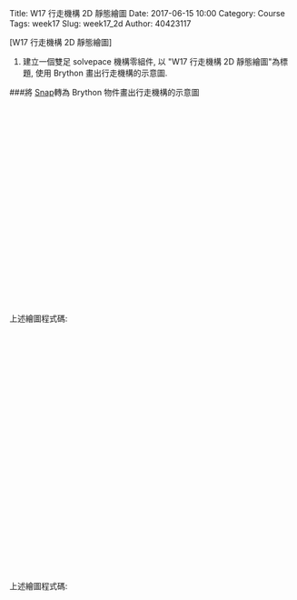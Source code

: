 Title: W17 行走機構 2D 靜態繪圖
Date: 2017-06-15 10:00
Category: Course
Tags: week17
Slug: week17_2d
Author: 40423117

[W17 行走機構 2D 靜態繪圖]

1. 建立一個雙足 solvepace 機構零組件, 以 "W17 行走機構 2D 靜態繪圖"為標題, 使用 Brython 畫出行走機構的示意圖.

<!-- PELICAN_END_SUMMARY -->
</hr>

<!-- 導入 Brython 標準程式庫 -->
 
<script src="./../data/Brython-3.3.1/brython.js"></script>
<script src="./../data/Brython-3.3.1/brython_stdlib.js"></script>
 
<!-- 啟動 Brython -->

<script>
window.onload=function(){
// 設定 data/py 為共用程式路徑
brython({debug:1, pythonpath:['./../cdbw17/w17']});
}
</script>

<!-- 以下實際利用  Brython 畫行走機構 -->

###將 <a href="http://snapsvg.io/">Snap</a>轉為 Brython 物件畫出行走機構的示意圖

<script type="text/javascript" src="./../data/snap/snap.svg-min.js"></script>

<svg id="svgout" width="500" height="350" viewBox="0 0 500 350"></svg>

<script type="text/python">
from browser import window
from browser import document
# 將 Snap 轉為 Brython 物件
snap = window.Snap.new

s = snap("#svgout")
# 建立物件時, 同時設定 id 名稱

# callback 函式
def onSVGLoaded(data):
    g.append(data)
    
g = s.group().attr({'id': 'tux'})

# 利用 window.Snap.load 載入 svg 檔案
tux = window.Snap.load("./../final/all.svg", onSVGLoaded)
g.transform('t0,20')

</script>

上述繪圖程式碼:

<pre class="brush: python">
<script type="text/javascript" src="./../data/snap/snap.svg-min.js"></script>
<svg id="svgout" width="800" height="500" viewBox="0 0 800 500"></svg>

<script type="text/python">
from browser import window
from browser import document
# 將 Snap 轉為 Brython 物件
snap = window.Snap.new

s = snap("#svgout")
# 建立物件時, 同時設定 id 名稱

# callback 函式
def onSVGLoaded(data):
    g.append(data)
    
g = s.group().attr({'id': 'tux'})

# 利用 window.Snap.load 載入 svg 檔案
tux = window.Snap.load("./../final/all.svg", onSVGLoaded)
g.transform('t0,20')

</script>
</pre>

<!-- 以下實際利用  Brython 畫兩條直線 -->

<canvas id="two_foot" width="800" height="600"></canvas>

<script type="text/python3">
from browser import document as doc
from browser import html
import math
# 準備繪圖畫布
canvas = doc["two_foot"]
ctx = canvas.getContext("2d")

#繪製第一隻腳
ctx.beginPath()
ctx.moveTo(180,420)
ctx.lineTo(320,480)
ctx.lineTo(345.714,420)
ctx.lineTo(303.688,401.999)
ctx.lineTo(435.261,153.022)
ctx.lineTo(387.984,128.037)
ctx.lineTo(256.441,377.004)
ctx.lineTo(207.424,356.01)
ctx.lineTo(180,420)
ctx.fillStyle="black"
ctx.fill()

#繪製第二隻腳
ctx.beginPath()
ctx.moveTo(406.02,128.666)
ctx.lineTo(357.119,150.3)
ctx.lineTo(471.046,407.819)
ctx.lineTo(424.218,433.268)
ctx.lineTo(457.46,494.438)
ctx.lineTo(591.29,421.709)
ctx.lineTo(560.121,364.353)
ctx.lineTo(519.947,386.185)
ctx.lineTo(406.02,128.666)
ctx.fillStyle="red"
ctx.fill()

</script>

上述繪圖程式碼:

<pre class="brush: python">
<script type="text/python3">
from browser import document as doc
from browser import html
import math
# 準備繪圖畫布
canvas = doc["two_foot"]
ctx = canvas.getContext("2d")

#繪製第一隻腳
ctx.beginPath()
ctx.moveTo(180,420)
ctx.lineTo(320,480)
ctx.lineTo(345.714,420)
ctx.lineTo(303.688,401.999)
ctx.lineTo(435.261,153.022)
ctx.lineTo(387.984,128.037)
ctx.lineTo(256.441,377.004)
ctx.lineTo(207.424,356.01)
ctx.lineTo(180,420)
ctx.fillStyle="black"
ctx.fill()

#繪製第二隻腳
ctx.beginPath()
ctx.moveTo(406.02,128.666)
ctx.lineTo(357.119,150.3)
ctx.lineTo(471.046,407.819)
ctx.lineTo(424.218,433.268)
ctx.lineTo(457.46,494.438)
ctx.lineTo(591.29,421.709)
ctx.lineTo(560.121,364.353)
ctx.lineTo(519.947,386.185)
ctx.lineTo(406.02,128.666)
ctx.fillStyle="red"
ctx.fill()

</script>
</pre>